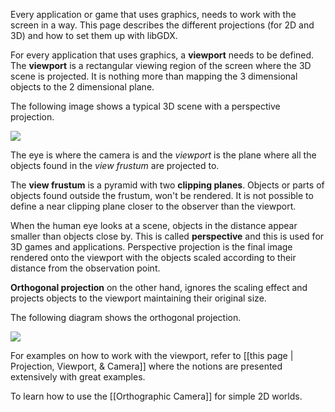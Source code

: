 Every application or game that uses graphics, needs to work with the screen in a way. This page describes the different projections (for 2D and 3D) and how to set them up with libGDX.

For every application that uses graphics, a **viewport** needs to be defined. The **viewport** is a rectangular viewing region of the screen where the 3D scene is projected. It is nothing more than mapping the 3 dimensional objects to the 2 dimensional plane. 

The following image shows a typical 3D scene with a perspective projection.

![](http://libgdx.googlecode.com/svn/wiki/img/graphics_fundamentals_viewport_3dscene.png)

The eye is where the camera is and the *viewport* is the plane where all the objects found in the *view frustum* are projected to.

The **view frustum** is a pyramid with two **clipping planes**. Objects or parts of objects found outside the frustum, won't be rendered.
It is not possible to define a near clipping plane closer to the observer than the viewport.

When the human eye looks at a scene, objects in the distance appear smaller than objects close by. This is called **perspective** and this is used for 3D games and applications. Perspective projection is the final image rendered onto the viewport with the objects scaled according to their distance from the observation point.

**Orthogonal projection** on the other hand, ignores the scaling effect and projects objects to the viewport maintaining their original size.

The following diagram shows the orthogonal projection.

![](http://libgdx.googlecode.com/svn/wiki/img/graphics_fundamentals_viewport_2dscene.png)

For examples on how to work with the viewport, refer to [[this page | Projection, Viewport, & Camera]] where the notions are presented extensively with great examples.

To learn how to use the [[Orthographic Camera]] for simple 2D worlds.